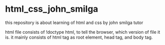# html_css_john_smilga

this repository is about learning of html and css by john smilga tutor

html file consists of !doctype html, to tell the browser, which version of file it is.
it mainly consists of html tag as root element, head tag, and body tag.
